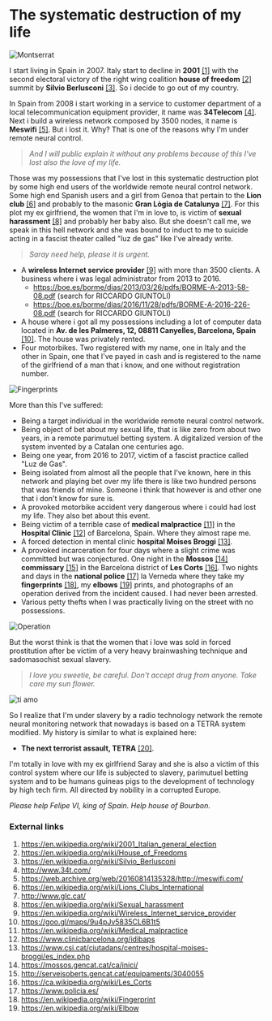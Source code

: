 # The systematic destruction of my life

![Montserrat](http://telecomlobby.com/Images/IMG-20141217-WA0000.jpeg)

I start living in Spain in 2007. Italy start to decline in **2001** [[1]](https://en.wikipedia.org/wiki/2001_Italian_general_election) with the second electoral victory of the right wing coalition **house of freedom** [[2]](https://en.wikipedia.org/wiki/House_of_Freedoms) summit by **Silvio Berlusconi** [[3]](https://en.wikipedia.org/wiki/Silvio_Berlusconi). So i decide to go out of my country. 

In Spain from 2008 i start working in a service to customer department of a local telecommunication equipment provider, it name was **34Telecom** [[4]](http://www.34t.com/). Next i build a wireless network composed by 3500 nodes, it name is **Meswifi** [[5]](https://web.archive.org/web/20160814135328/http://meswifi.com/). But i lost it. Why? That is one of the reasons why I'm under remote neural control. 

> *And I will public explain it without any problems because of this I've lost also the love of my life.*

Those was my possessions that I've lost in this systematic destruction plot by some high end users of the worldwide remote neural control network. Some high end Spanish users and a girl from Genoa that pertain to the **Lion club** [[6]](https://en.wikipedia.org/wiki/Lions_Clubs_International) and probably to the masonic **Gran Lògia de Catalunya** [[7]](http://www.glc.cat/). For this plot my ex girlfriend, the women that I'm in love to, is victim of **sexual harassment** [[8]](https://en.wikipedia.org/wiki/Sexual_harassment) and probably her baby also. But she doesn't call me, we speak in this hell network and she was bound to induct to me to suicide acting in a fascist theater called "luz de gas" like I've already write.

> *Saray need help, please it is urgent.*

- A **wireless Internet service provider** [[9]](https://en.wikipedia.org/wiki/Wireless_Internet_service_provider) with more than 3500 clients. A business where i was legal administrator from 2013 to 2016.
  - https://boe.es/borme/dias/2013/03/26/pdfs/BORME-A-2013-58-08.pdf (search for RICCARDO GIUNTOLI)
  - https://boe.es/borme/dias/2016/11/28/pdfs/BORME-A-2016-226-08.pdf (search for RICCARDO GIUNTOLI)
- A house where i got all my possessions including a lot of computer data located in **Av. de les Palmeres, 12, 08811 Canyelles, Barcelona, Spain** [[10]](https://goo.gl/maps/9u4pJv5835CL6B1t5). The house was privately rented.
- Four motorbikes. Two registered with my name, one in Italy and the other in Spain, one that I've payed in cash and is registered to the name of the girlfriend of a man that i know, and one without registration number. 

![Fingerprints](http://telecomlobby.com/Images/1280px-Fingerprints_taken_by_William_James_Herschel_1859-1860.jpg)

More than this I've suffered:

- Being a target individual in the worldwide remote neural control network.
- Being object of bet about my sexual life, that is like zero from about two years, in a remote parimutuel betting system. A digitalized version of the system invented by a Catalan one centuries ago.
- Being one year, from 2016 to 2017, victim of a fascist practice called "Luz de Gas".
- Being isolated from almost all the people that I've known, here in this network and playing bet over my life there is like two hundred persons that was friends of mine. Someone i think that however is and other one that i don't know for sure is.
- A provoked motorbike accident very dangerous where i could had lost my life. They also bet about this event.
- Being victim of a terrible case of **medical malpractice** [[11]](https://en.wikipedia.org/wiki/Medical_malpractice) in the **Hospital Clinic** [[12]](https://www.clinicbarcelona.org/idibaps) of Barcelona, Spain. Where they almost rape me.
- A forced detection in mental clinic **hospital Moises Broggi** [[13]](https://www.csi.cat/ciutadans/centres/hospital-moises-broggi/es_index.php).
- A provoked incarceration for four days where a slight crime was committed but was conjectured. One night in the **Mossos** [[14]](https://mossos.gencat.cat/ca/inici/) **commissary** [[15]](http://serveisoberts.gencat.cat/equipaments/3040055) in the Barcelona district of **Les Corts** [[16]](https://ca.wikipedia.org/wiki/Les_Corts). Two nights and days in the **national police** [[17]](https://www.policia.es/) la Verneda where they take my **fingerprints** [[18]](https://en.wikipedia.org/wiki/Fingerprint), my **elbows** [[19]](https://en.wikipedia.org/wiki/Elbow) prints, and photographs of an operation derived from the incident caused. I had never been arrested.
- Various petty thefts when I was practically living on the street with no possessions.

![Operation](http://telecomlobby.com/Images/op.png)

But the worst think is that the women that i love was sold in forced prostitution after be victim of a very heavy brainwashing technique and sadomasochist sexual slavery. 

> *I love you sweetie, be careful. Don't accept drug from anyone. Take care my sun flower.* 

![ti amo](http://telecomlobby.com/Images/tiamo.png)

So I realize that I'm under slavery by a radio technology network the remote neural monitoring network that nowadays is based on a TETRA system modified. My history is similar to what is explained here:

- **The next terrorist assault, TETRA** [[20]](http://telecomlobby.com/RNMnetwork/documents/THE%20NEXT%20TERRORIST%20ASSAULT_%20TETRA.pdf).

I'm totally in love with my ex girlfriend Saray and she is also a victim of this control system where our life is subjected to slavery, parimutuel betting system and to be humans guineas pigs to the development of technology by high tech firm. All directed by nobility in a corrupted Europe.

*Please help Felipe VI, king of Spain. Help house of Bourbon.* 

### External links

1. https://en.wikipedia.org/wiki/2001_Italian_general_election
2. https://en.wikipedia.org/wiki/House_of_Freedoms
3. https://en.wikipedia.org/wiki/Silvio_Berlusconi
4. http://www.34t.com/
5. https://web.archive.org/web/20160814135328/http://meswifi.com/
6. https://en.wikipedia.org/wiki/Lions_Clubs_International
7. http://www.glc.cat/
8. https://en.wikipedia.org/wiki/Sexual_harassment
9. https://en.wikipedia.org/wiki/Wireless_Internet_service_provider
10. https://goo.gl/maps/9u4pJv5835CL6B1t5
11. https://en.wikipedia.org/wiki/Medical_malpractice
12. https://www.clinicbarcelona.org/idibaps
13. https://www.csi.cat/ciutadans/centres/hospital-moises-broggi/es_index.php
14. https://mossos.gencat.cat/ca/inici/
15. http://serveisoberts.gencat.cat/equipaments/3040055
16. https://ca.wikipedia.org/wiki/Les_Corts
17. https://www.policia.es/
18. https://en.wikipedia.org/wiki/Fingerprint
19. https://en.wikipedia.org/wiki/Elbow